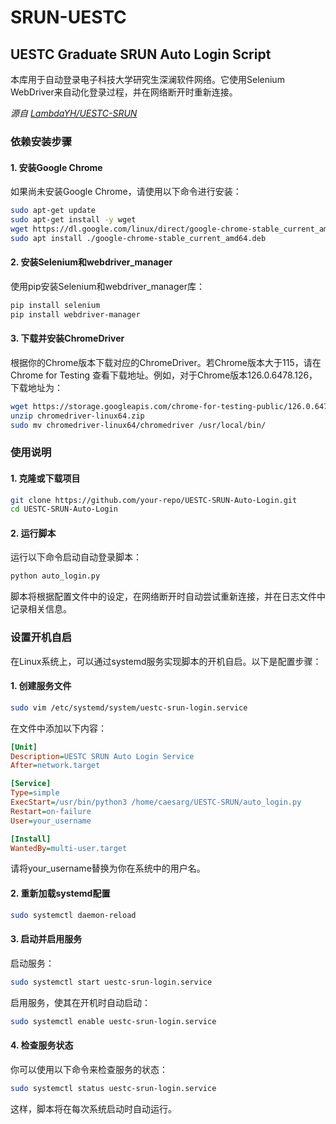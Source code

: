 # SRUN-UESTC
## UESTC Graduate SRUN Auto Login Script
本库用于自动登录电子科技大学研究生深澜软件网络。它使用Selenium WebDriver来自动化登录过程，并在网络断开时重新连接。

*源自 [LambdaYH/UESTC-SRUN](https://github.com/LambdaYH/UESTC-SRUN)*

### 依赖安装步骤

#### 1. 安装Google Chrome


如果尚未安装Google Chrome，请使用以下命令进行安装：

```bash
sudo apt-get update
sudo apt-get install -y wget
wget https://dl.google.com/linux/direct/google-chrome-stable_current_amd64.deb
sudo apt install ./google-chrome-stable_current_amd64.deb
```

#### 2. 安装Selenium和webdriver_manager

使用pip安装Selenium和webdriver_manager库：

```bash
pip install selenium
pip install webdriver-manager
```

#### 3. 下载并安装ChromeDriver

根据你的Chrome版本下载对应的ChromeDriver。若Chrome版本大于115，请在 Chrome for Testing 查看下载地址。例如，对于Chrome版本126.0.6478.126，下载地址为：

```bash
wget https://storage.googleapis.com/chrome-for-testing-public/126.0.6478.126/linux64/chromedriver-linux64.zip
unzip chromedriver-linux64.zip
sudo mv chromedriver-linux64/chromedriver /usr/local/bin/
```

### 使用说明
#### 1. 克隆或下载项目

```bash
git clone https://github.com/your-repo/UESTC-SRUN-Auto-Login.git
cd UESTC-SRUN-Auto-Login
```
#### 2. 运行脚本

运行以下命令启动自动登录脚本：

```bash
python auto_login.py
```
脚本将根据配置文件中的设定，在网络断开时自动尝试重新连接，并在日志文件中记录相关信息。

### 设置开机自启
在Linux系统上，可以通过systemd服务实现脚本的开机自启。以下是配置步骤：

#### 1. 创建服务文件

```bash
sudo vim /etc/systemd/system/uestc-srun-login.service
```
在文件中添加以下内容：
```ini
[Unit]
Description=UESTC SRUN Auto Login Service
After=network.target

[Service]
Type=simple
ExecStart=/usr/bin/python3 /home/caesarg/UESTC-SRUN/auto_login.py
Restart=on-failure
User=your_username

[Install]
WantedBy=multi-user.target
```

请将your_username替换为你在系统中的用户名。

#### 2. 重新加载systemd配置

```bash
sudo systemctl daemon-reload
```

#### 3. 启动并启用服务

启动服务：

```bash
sudo systemctl start uestc-srun-login.service
```
启用服务，使其在开机时自动启动：

```bash
sudo systemctl enable uestc-srun-login.service
```

#### 4. 检查服务状态

你可以使用以下命令来检查服务的状态：

```bash
sudo systemctl status uestc-srun-login.service
```
这样，脚本将在每次系统启动时自动运行。